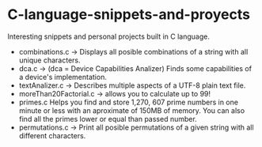 # C-language-snippets-and-proyects
Interesting snippets and personal projects built in C language.

- combinations.c -> Displays all posible combinations of a string with all unique characters.
- dca.c -> (dca = Device Capabilities Analizer) Finds some capabilities of a device's implementation.
- textAnalizer.c -> Describes multiple aspects of a UTF-8 plain text file.
- moreThan20Factorial.c -> allows you to calculate up to 99!
- primes.c Helps you find and store 1,270, 607 prime numbers in one minute or less with an aproximate of 150MB of memory. You can also find all the primes lower or equal than passed number.  
- permutations.c -> Print all posible permutations of a given string with all different characters. 
